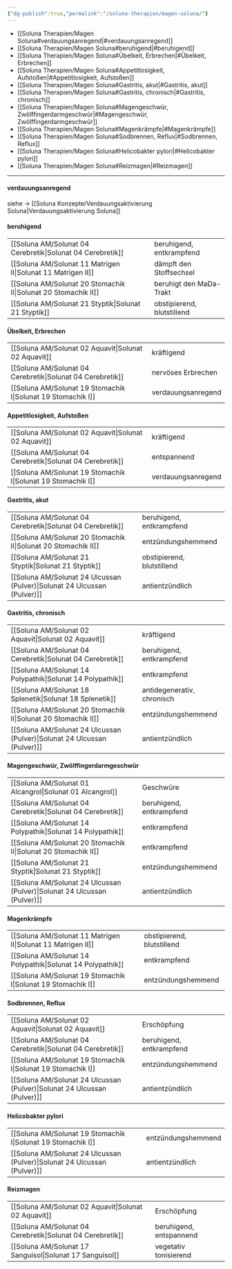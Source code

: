 ```yaml
---
{"dg-publish":true,"permalink":"/soluna-therapien/magen-soluna/"}
---
```


- [[Soluna Therapien/Magen Soluna#verdauungsanregend\|#verdauungsanregend]]
- [[Soluna Therapien/Magen Soluna#beruhigend\|#beruhigend]]
- [[Soluna Therapien/Magen Soluna#Übelkeit, Erbrechen\|#Übelkeit, Erbrechen]]
- [[Soluna Therapien/Magen Soluna#Appetitlosigkeit, Aufstoßen\|#Appetitlosigkeit, Aufstoßen]]
- [[Soluna Therapien/Magen Soluna#Gastritis, akut\|#Gastritis, akut]]
- [[Soluna Therapien/Magen Soluna#Gastritis, chronisch\|#Gastritis, chronisch]]
- [[Soluna Therapien/Magen Soluna#Magengeschwür, Zwölffingerdarmgeschwür\|#Magengeschwür, Zwölffingerdarmgeschwür]]
- [[Soluna Therapien/Magen Soluna#Magenkrämpfe\|#Magenkrämpfe]]
- [[Soluna Therapien/Magen Soluna#Sodbrennen, Reflux\|#Sodbrennen, Reflux]]
- [[Soluna Therapien/Magen Soluna#Helicobakter pylori\|#Helicobakter pylori]]
- [[Soluna Therapien/Magen Soluna#Reizmagen\|#Reizmagen]]

***
#### verdauungsanregend
siehe -> [[Soluna Konzepte/Verdauungsaktivierung Soluna\|Verdauungsaktivierung Soluna]]

#### beruhigend
|   |   |
|---|---|
[[Soluna AM/Solunat 04 Cerebretik\|Solunat 04 Cerebretik]]     | beruhigend, entkrampfend  |
[[Soluna AM/Solunat 11 Matrigen II\|Solunat 11 Matrigen II]]    | dämpft den Stoffsechsel   |
[[Soluna AM/Solunat 20 Stomachik II\|Solunat 20 Stomachik II]]  | beruhigt den MaDa-Trakt |
[[Soluna AM/Solunat 21 Styptik\|Solunat 21 Styptik]]           | obstipierend, blutstillend  |

#### Übelkeit, Erbrechen
|   |   |
|---|---|
[[Soluna AM/Solunat 02 Aquavit\|Solunat 02 Aquavit]]          | kräftigend        |
[[Soluna AM/Solunat 04 Cerebretik\|Solunat 04 Cerebretik]]     | nervöses Erbrechen  |
[[Soluna AM/Solunat 19 Stomachik I\|Solunat 19 Stomachik I]]   | verdauungsanregend |

#### Appetitlosigkeit, Aufstoßen
|   |   |
|---|---|
[[Soluna AM/Solunat 02 Aquavit\|Solunat 02 Aquavit]]          | kräftigend        |
[[Soluna AM/Solunat 04 Cerebretik\|Solunat 04 Cerebretik]]     | entspannend  |
[[Soluna AM/Solunat 19 Stomachik I\|Solunat 19 Stomachik I]]   | verdauungsanregend |

#### Gastritis, akut
|   |   |
|---|---|
[[Soluna AM/Solunat 04 Cerebretik\|Solunat 04 Cerebretik]]     | beruhigend, entkrampfend  |
[[Soluna AM/Solunat 20 Stomachik II\|Solunat 20 Stomachik II]]  | entzündungshemmend |
[[Soluna AM/Solunat 21 Styptik\|Solunat 21 Styptik]]           | obstipierend, blutstillend  |
[[Soluna AM/Solunat 24 Ulcussan (Pulver)\|Solunat 24 Ulcussan (Pulver)]] | antientzündlich  |

#### Gastritis, chronisch
|   |   |
|---|---|
[[Soluna AM/Solunat 02 Aquavit\|Solunat 02 Aquavit]]          | kräftigend        |
[[Soluna AM/Solunat 04 Cerebretik\|Solunat 04 Cerebretik]]     | beruhigend, entkrampfend  |
[[Soluna AM/Solunat 14 Polypathik\|Solunat 14 Polypathik]]     | entkrampfend      |
[[Soluna AM/Solunat 18 Splenetik\|Solunat 18 Splenetik]]       | antidegenerativ, chronisch   |
[[Soluna AM/Solunat 20 Stomachik II\|Solunat 20 Stomachik II]]  | entzündungshemmend |
[[Soluna AM/Solunat 24 Ulcussan (Pulver)\|Solunat 24 Ulcussan (Pulver)]] | antientzündlich  |

#### Magengeschwür, Zwölffingerdarmgeschwür
|   |   |
|---|---|
[[Soluna AM/Solunat 01 Alcangrol\|Solunat 01 Alcangrol]]      | Geschwüre    |
[[Soluna AM/Solunat 04 Cerebretik\|Solunat 04 Cerebretik]]     | beruhigend, entkrampfend  |
[[Soluna AM/Solunat 14 Polypathik\|Solunat 14 Polypathik]]     | entkrampfend      |
[[Soluna AM/Solunat 20 Stomachik II\|Solunat 20 Stomachik II]]  | entkrampfend |
[[Soluna AM/Solunat 21 Styptik\|Solunat 21 Styptik]]          | entzündungshemmend |
[[Soluna AM/Solunat 24 Ulcussan (Pulver)\|Solunat 24 Ulcussan (Pulver)]] | antientzündlich  |

#### Magenkrämpfe
|   |   |
|---|---|
[[Soluna AM/Solunat 11 Matrigen II\|Solunat 11 Matrigen II]]    | obstipierend, blutstillend  |
[[Soluna AM/Solunat 14 Polypathik\|Solunat 14 Polypathik]]    | entkrampfend                |
[[Soluna AM/Solunat 19 Stomachik I\|Solunat 19 Stomachik I]]  | entzündungshemmend |

#### Sodbrennen, Reflux
|   |   |
|---|---|
[[Soluna AM/Solunat 02 Aquavit\|Solunat 02 Aquavit]]          | Erschöpfung                   |
[[Soluna AM/Solunat 04 Cerebretik\|Solunat 04 Cerebretik]]     | beruhigend, entkrampfend  |
[[Soluna AM/Solunat 19 Stomachik I\|Solunat 19 Stomachik I]]    | entzündungshemmend |
[[Soluna AM/Solunat 24 Ulcussan (Pulver)\|Solunat 24 Ulcussan (Pulver)]] | antientzündlich  |

#### Helicobakter pylori
|   |   |
|---|---|
[[Soluna AM/Solunat 19 Stomachik I\|Solunat 19 Stomachik I]]  | entzündungshemmend |
[[Soluna AM/Solunat 24 Ulcussan (Pulver)\|Solunat 24 Ulcussan (Pulver)]] | antientzündlich  |

#### Reizmagen
|   |   |
|---|---|
[[Soluna AM/Solunat 02 Aquavit\|Solunat 02 Aquavit]]          | Erschöpfung                   |
[[Soluna AM/Solunat 04 Cerebretik\|Solunat 04 Cerebretik]]     | beruhigend, entspannend  |
[[Soluna AM/Solunat 17 Sanguisol\|Solunat 17 Sanguisol]]       | vegetativ tonisierend  |

